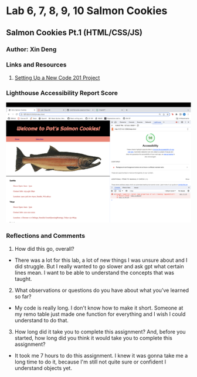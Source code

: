 # Lab 6, 7, 8, 9, 10 Salmon Cookies

## Salmon Cookies Pt.1 (HTML/CSS/JS)

### Author: Xin Deng

### Links and Resources

1. [Setting Up a New Code 201 Project](https://codefellows.github.io/code-201-guide/curriculum/class-02/project-setup)


### Lighthouse Accessibility Report Score

![Lighthouse report for Lab 6](img/lighthouse1.png)

### Reflections and Comments

1. How did this go, overall?

  - There was a lot for this lab, a lot of new things I was unsure about and I did struggle. But I really wanted to go slower and ask gpt what certain lines mean. I want to be able to understand the concepts that was taught. 
  

2. What observations or questions do you have about what you’ve learned so far?

 - My code is really long. I don't know how to make it short. Someone at my remo table just made one function for everything and I wish I could understand to do that. 

3. How long did it take you to complete this assignment? And, before you started, how long did you think it would take you to complete this assignment?
 
- It took me 7 hours to do this assignment. I knew it was gonna take me a long time to do it, because I'm still not quite sure or confident I understand objects yet. 